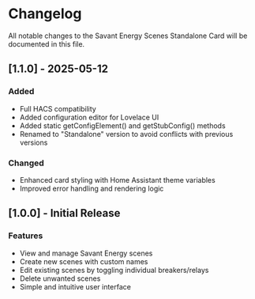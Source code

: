 # Changelog

All notable changes to the Savant Energy Scenes Standalone Card will be documented in this file.

## [1.1.0] - 2025-05-12

### Added
- Full HACS compatibility
- Added configuration editor for Lovelace UI
- Added static getConfigElement() and getStubConfig() methods
- Renamed to "Standalone" version to avoid conflicts with previous versions

### Changed
- Enhanced card styling with Home Assistant theme variables
- Improved error handling and rendering logic

## [1.0.0] - Initial Release

### Features
- View and manage Savant Energy scenes
- Create new scenes with custom names
- Edit existing scenes by toggling individual breakers/relays
- Delete unwanted scenes
- Simple and intuitive user interface
